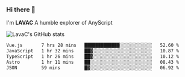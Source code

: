 ### Hi there 👋
I'm **LAVAC**
A humble explorer of AnyScript

![LavaC's GitHub stats](https://github-readme-stats.vercel.app/api?username=LavaCxx&show_icons=true&theme=synthwave)

<!--START_SECTION:waka-->

```txt
Vue.js       7 hrs 28 mins   █████████████░░░░░░░░░░░░   52.60 %
JavaScript   1 hr 32 mins    ██▓░░░░░░░░░░░░░░░░░░░░░░   10.87 %
TypeScript   1 hr 26 mins    ██▓░░░░░░░░░░░░░░░░░░░░░░   10.12 %
Astro        1 hr 11 mins    ██░░░░░░░░░░░░░░░░░░░░░░░   08.43 %
JSON         59 mins         █▓░░░░░░░░░░░░░░░░░░░░░░░   06.92 %
```

<!--END_SECTION:waka-->
